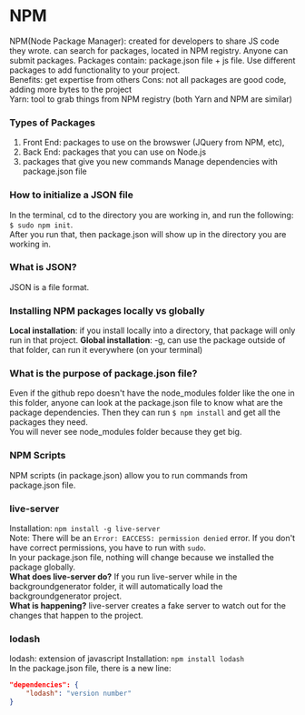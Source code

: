 # NPM
NPM(Node Package Manager): created for developers to share JS code they wrote. can search for packages, located in NPM registry. Anyone can submit packages. Packages contain: package.json file + js file. Use different packages to add functionality to your project.  
Benefits: get expertise from others
Cons: not all packages are good code, adding more bytes to the project  
Yarn: tool to grab things from NPM registry (both Yarn and NPM are similar)  

### Types of Packages
1. Front End: packages to use on the browswer (JQuery from NPM, etc), 
2. Back End: packages that you can use on Node.js 
3. packages that give you new commands
Manage dependencies with package.json file

### How to initialize a JSON file
In the terminal, cd to the directory you are working in, and run the following: `$ sudo npm init`.  
After you run that, then package.json will show up in the directory you are working in. 

### What is JSON?
JSON is a file format.

### Installing NPM packages locally vs globally
__Local installation__: if you install locally into a directory, that package will only run in that project. 
__Global installation__: -g, can use the package outside of that folder, can run it everywhere (on your terminal)

### What is the purpose of package.json file?
Even if the github repo doesn't have the node_modules folder like the one in this folder, anyone can look at the package.json file to know what are the package dependencies. Then they can run `$ npm install` and get all the packages they need.  
You will never see node_modules folder because they get big. 

### NPM Scripts
NPM scripts (in package.json) allow you to run commands from package.json file. 

### live-server
Installation: `npm install -g live-server`  
Note: There will be an `Error: EACCESS: permission denied` error. If you don't have correct permissions, you have to run with `sudo`.  
In your package.json file, nothing will change because we installed the package globally.  
__What does live-server do?__ If you run live-server while in the backgroundgenerator folder, it will automatically load the backgroundgenerator project.  
__What is happening?__ live-server creates a fake server to watch out for the changes that happen to the project. 

### lodash
lodash: extension of javascript
Installation: `npm install lodash`  
In the package.json file, there is a new line:
```json
"dependencies": {
	"lodash": "version number"
}
```




















